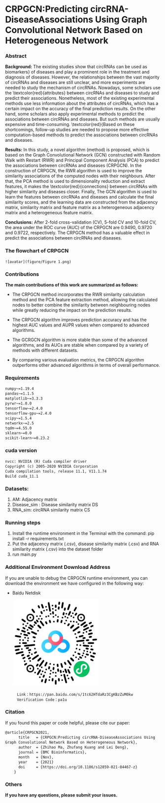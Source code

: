 # CRPGCN:Predicting circRNA-DiseaseAssociations Using Graph Convolutional Network Based on Heterogeneous Network

### Abstract
**Background:**
The existing studies show that circRNAs can be used as biomarkers} of diseases and play a prominent role in the treatment and diagnosis of diseases. However, the relationships between the vast majority of circRNAs and diseases are still unclear, and more experiments are needed to study the mechanism of circRNAs. Nowadays, some scholars use the \textcolor{red}{attributes} between circRNAs and diseases to study and predict their associations. Nonetheless, most of the existing experimental methods use less information about the attributes of circRNAs, which has a certain impact on the accuracy of the final prediction results. On the other hand, some scholars also apply experimental methods to predict the associations between circRNAs and diseases. But such methods are usually expensive and time-consuming. \textcolor{red}{Based on these shortcomings, follow-up studies are needed to propose more effective computation-based methods to predict the associations between circRNAs and diseases.

**Results:**
In this study, a novel algorithm (method) is proposed, which is based on the Graph Convolutional Network (GCN) constructed with Random Walk with Restart (RWR) and Principal Component Analysis (PCA) to predict the associations between circRNAs and diseases (CRPGCN). In the construction of CRPGCN, the RWR algorithm is used to improve the similarity associations of the computed nodes with their neighbours. After that, the PCA method is used to dimensionality reduction and extract features, it makes the \textcolor{red}{connections} between circRNAs with higher similarity and diseases closer. Finally, The GCN algorithm is used to learn the features between circRNAs and diseases and calculate the final similarity scores, and the learning data are constructed from the adjacency matrix, similarity matrix and feature matrix as a heterogeneous adjacency matrix and a heterogeneous feature matrix.

**Conclusions:**
After 2-fold cross-validation (CV), 5-fold CV and 10-fold CV, the area under the ROC curve (AUC) of the CRPGCN are 0.9490, 0.9720 and 0.9722, respectively. The CRPGCN method has a valuable effect in predict the associations between circRNAs and diseases.

### The flowchart of CRPGCN
	![avatar](figure/Figure 1.png)

### Contributions
**The main contributions of this work are summarized as follows:**

- The CRPGCN method incorporates the RWR similarity calculation method and the PCA feature extraction method, allowing the calculated nodes to better combine the similarity between neighbouring nodes while greatly reducing the impact on the prediction results.
	
- The CRPGCN algorithm improves prediction accuracy and has the highest AUC values and AUPR values when compared to advanced algorithms.

- The GCRGCN algorithm is more stable than some of the advanced algorithms, and its AUCs are stable when compared by a variety of methods with different datasets.

- By comparing various evaluation metrics, the CRPGCN algorithm outperforms other advanced algorithms in terms of overall performance.

### Requirements
```
numpy~=1.19.4
pandas~=1.1.5
matplotlib~=3.3.3
pyrwr~=1.0.0
tensorflow~=2.4.0
tensorflow-gpu~=2.4.0
scipy~=1.5.4
networkx~=2.5
tqdm~=4.55.0
sklearn~=0.0
scikit-learn~=0.23.2
```
### cuda version
```
nvcc: NVIDIA (R) Cuda compiler driver
Copyright (c) 2005-2020 NVIDIA Corporation
Cuda compilation tools, release 11.1, V11.1.74
Build cuda_11.1
```
### Datasets:
1. AM: Adjacency matrix
2. Disease_sim : Disease similarity matrix DS
3. RNA_sim: circRNA similarity matrix CS

### Running steps
1. Install the runtime environment in the Terminal with the command: pip install -r requirements.txt
2. Put the adjacency matrix (.csv), disease similarity matrix (.csv) and RNA similarity matrix (.csv) into the dataset folder
3. run main.py

### Additional Environment Download Address
If you are unable to debug the CRPGCN runtime environment, you can download the environment we have configured in the following way:

- Baidu Netdisk

    ![avatar](figure/baidu.png)
    
        Link：https://pan.baidu.com/s/1tc62HTdaRz3CgKBzZuM0kw 
        Verification Code：pa1u
### Citation
If you found this paper or code helpful, please cite our paper:

    @article{CRPGCN2021,
          title   = {CRPGCN:Predicting circRNA-DiseaseAssociations Using Graph Convolutional Network Based on Heterogeneous Network},
          author  = {Zhihao Ma, Zhufang Kuang and Lei Deng}, 
          journal = {BMC Bioinformatics},
          month   = {Nov},
          year    = {2021}
          doi     = {https://doi.org/10.1186/s12859-021-04467-z}
        }

### Others
**If you have any questions, please submit your issues.**
